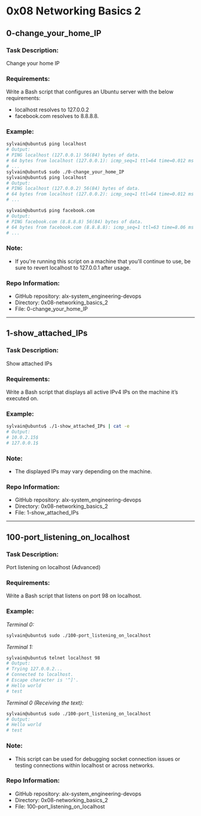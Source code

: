 # 0x08 Networking Basics 2

## 0-change_your_home_IP

### Task Description:
Change your home IP

### Requirements:
Write a Bash script that configures an Ubuntu server with the below requirements:

- localhost resolves to 127.0.0.2
- facebook.com resolves to 8.8.8.8.

### Example:
```bash
sylvain@ubuntu$ ping localhost
# Output:
# PING localhost (127.0.0.1) 56(84) bytes of data.
# 64 bytes from localhost (127.0.0.1): icmp_seq=1 ttl=64 time=0.012 ms
# ...
sylvain@ubuntu$ sudo ./0-change_your_home_IP
sylvain@ubuntu$ ping localhost
# Output:
# PING localhost (127.0.0.2) 56(84) bytes of data.
# 64 bytes from localhost (127.0.0.2): icmp_seq=1 ttl=64 time=0.012 ms
# ...

sylvain@ubuntu$ ping facebook.com
# Output:
# PING facebook.com (8.8.8.8) 56(84) bytes of data.
# 64 bytes from facebook.com (8.8.8.8): icmp_seq=1 ttl=63 time=8.06 ms
# ...
```

### Note:
- If you're running this script on a machine that you'll continue to use, be sure to revert localhost to 127.0.0.1 after usage.

### Repo Information:
- GitHub repository: alx-system_engineering-devops
- Directory: 0x08-networking_basics_2
- File: 0-change_your_home_IP

---

## 1-show_attached_IPs

### Task Description:
Show attached IPs

### Requirements:
Write a Bash script that displays all active IPv4 IPs on the machine it’s executed on.

### Example:
```bash
sylvain@ubuntu$ ./1-show_attached_IPs | cat -e
# Output:
# 10.0.2.15$
# 127.0.0.1$
```

### Note:
- The displayed IPs may vary depending on the machine.

### Repo Information:
- GitHub repository: alx-system_engineering-devops
- Directory: 0x08-networking_basics_2
- File: 1-show_attached_IPs

---

## 100-port_listening_on_localhost

### Task Description:
Port listening on localhost (Advanced)

### Requirements:
Write a Bash script that listens on port 98 on localhost.

### Example:
*Terminal 0:*
```bash
sylvain@ubuntu$ sudo ./100-port_listening_on_localhost
```

*Terminal 1:*
```bash
sylvain@ubuntu$ telnet localhost 98
# Output:
# Trying 127.0.0.2...
# Connected to localhost.
# Escape character is '^]'.
# Hello world
# test
```

*Terminal 0 (Receiving the text):*
```bash
sylvain@ubuntu$ sudo ./100-port_listening_on_localhost
# Output:
# Hello world
# test
```

### Note:
- This script can be used for debugging socket connection issues or testing connections within localhost or across networks.

### Repo Information:
- GitHub repository: alx-system_engineering-devops
- Directory: 0x08-networking_basics_2
- File: 100-port_listening_on_localhost
